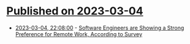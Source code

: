 # [Published on 2023-03-04](index.md)

* [2023-03-04, 22:08:00](https://soylentnews.org/article.pl?sid=23/03/03/1812216&from=rss) - [Software Engineers are Showing a Strong Preference for Remote Work, According to Survey](https://soylentnews.org/article.pl?sid=23/03/03/1812216&from=rss)
